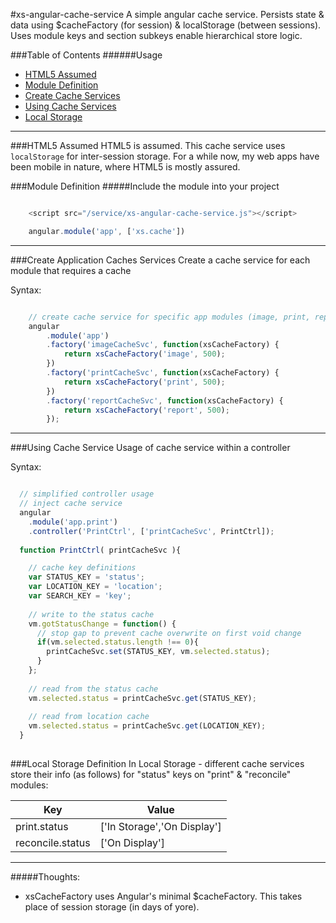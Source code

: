 #xs-angular-cache-service
A simple angular cache service. Persists state & data using $cacheFactory (for session) & localStorage (between sessions).
Uses module keys and section subkeys enable hierarchical store logic.  

###Table of Contents 
######Usage

* [HTML5 Assumed](#assumption)
* [Module Definition](#module-definition)
* [Create Cache Services](#create-cache-services)
* [Using Cache Services](#using-cache-services)
* [Local Storage](#local-storage)

----

<a name="assumption"></a>
###HTML5 Assumed
HTML5 is assumed. This cache service uses `localStorage` for inter-session storage.
For a while now, my web apps have been mobile in nature, where HTML5 is mostly assured.

<a name="module-definition"></a>
###Module Definition
#####Include the module into your project
```js

    <script src="/service/xs-angular-cache-service.js"></script>

    angular.module('app', ['xs.cache'])

```  
----
<a name="create-cache-services"></a>
###Create Application Caches Services 
Create a cache service for each module that requires a cache 

Syntax:
```js

    // create cache service for specific app modules (image, print, report)
    angular
        .module('app')
        .factory('imageCacheSvc', function(xsCacheFactory) {
            return xsCacheFactory('image', 500);
        })
        .factory('printCacheSvc', function(xsCacheFactory) {
            return xsCacheFactory('print', 500);
        })
        .factory('reportCacheSvc', function(xsCacheFactory) {
            return xsCacheFactory('report', 500);
        });

```
----
<a name="using-cache-services"></a>
###Using Cache Service
Usage of cache service within a controller  

Syntax:
```js

  // simplified controller usage
  // inject cache service
  angular
    .module('app.print')
    .controller('PrintCtrl', ['printCacheSvc', PrintCtrl]);
  
  function PrintCtrl( printCacheSvc ){

    // cache key definitions
    var STATUS_KEY = 'status';
    var LOCATION_KEY = 'location';
    var SEARCH_KEY = 'key';
    
    // write to the status cache
    vm.gotStatusChange = function() {
      // stop gap to prevent cache overwrite on first void change
      if(vm.selected.status.length !== 0){
        printCacheSvc.set(STATUS_KEY, vm.selected.status);
      }
    };
    
    // read from the status cache
    vm.selected.status = printCacheSvc.get(STATUS_KEY);
    
    // read from location cache
    vm.selected.status = printCacheSvc.get(LOCATION_KEY);
  }
    
```
<a name="local-storage"></a>
###Local Storage Definition
In Local Storage - different cache services store their info (as follows) for "status" keys on "print" & "reconcile" modules:

  
Key                | Value                       
------------------ | ----------------------------                   
print.status       | ['In Storage','On Display'] 
reconcile.status   | ['On Display']                  



----
#####Thoughts:
* xsCacheFactory uses Angular's minimal $cacheFactory. This takes place of session storage (in days of yore).    
 
